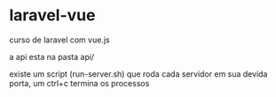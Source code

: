 # laravel-vue
curso de laravel com vue.js

a api esta na pasta api/

existe um script (run-server.sh) que roda cada servidor em sua devida porta, um ctrl+c termina os processos